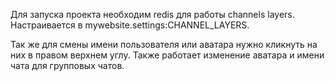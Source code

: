 Для запуска проекта необходим redis для работы channels layers. Настраивается в mywebsite.settings:CHANNEL_LAYERS.

Так же для смены имени пользователя или аватара нужно кликнуть на них в правом верхнем углу. Также работает изменение аватара и имени чата для групповых чатов.
